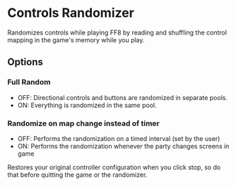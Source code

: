 ﻿# Controls Randomizer

Randomizes controls while playing FF8 by reading and shuffling the control mapping in the game's memory while you play.

## Options

### Full Random
* OFF: Directional controls and buttons are randomized in separate pools.
* ON: Everything is randomized in the same pool.

### Randomize on map change instead of timer
* OFF: Performs the randomization on a timed interval (set by the user)
* ON: Performs the randomization whenever the party changes screens in game

Restores your original controller configuration when you click stop, so do that before quitting the game or the randomizer.